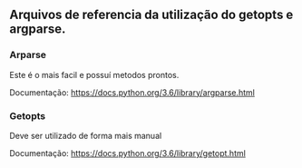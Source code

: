 ## Arquivos de referencia da utilização do getopts e argparse.

### Arparse
Este é o mais facil e possuí metodos prontos.

Documentação:
https://docs.python.org/3.6/library/argparse.html

### Getopts
Deve ser utilizado de forma mais manual

Documentação:
https://docs.python.org/3.6/library/getopt.html